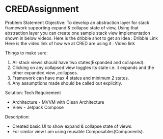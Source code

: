 # CREDAssignment

Problem Statement
Objective:
To develop an abstraction layer for stack framework supporting expand & collapse state of view, Using that abstraction layer you can create one sample stack view implementation shown in below videos.
Here is the dribble shot to get an idea : Dribble Link
Here is the video link of how we at CRED are using it : Video link

Things to make sure:
1. All stack views should have two states(Expanded and collapsed). 
2. Clicking on any collapsed view toggles its state i.e. it expands and the other expanded view ,collapses.
3. Framework can have max 4 states and minimum 2 states.
4. Any assumptions made should be called out explicitly. 

Solution:
Tech Requirement
* Architecture - MVVM with Clean Architecture
* View - Jetpack Compose

Description:
* Created basic UI to show expand & collapse state of views.
* For similar view I am using reusable Composables(Components).


